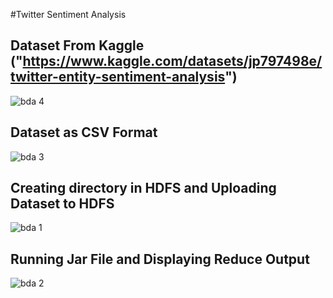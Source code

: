 #Twitter Sentiment Analysis
## Dataset From Kaggle ("https://www.kaggle.com/datasets/jp797498e/twitter-entity-sentiment-analysis")
![bda 4](https://github.com/user-attachments/assets/f958b642-4bd3-4a57-9ecb-cf64063f5b83)
## Dataset as CSV Format
![bda 3](https://github.com/user-attachments/assets/1a98f101-a302-41f0-8f5b-eb66a0b04e79)
## Creating directory in HDFS and Uploading Dataset to HDFS
![bda 1](https://github.com/user-attachments/assets/8f1c6f73-568d-42b4-a63d-fe79ce69561e)
## Running Jar File and Displaying Reduce Output
![bda 2](https://github.com/user-attachments/assets/210bdb3b-cf17-4024-9076-511b29aa7927)

